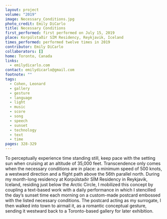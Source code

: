 ```yaml
---
layout: project
volume: "2019"
image: Necessary_Conditions.jpg
photo_credit: Emily DiCarlo
title: Necessary Conditions
first_performed: first performed on July 15, 2019
place: Korpúlstaðir SÍM Residency, Reykjavik, Iceland
times_performed: performed twelve times in 2019
contributor: Emily DiCarlo
collaborators: []
home: Toronto, Canada
links:
  - emilydicarlo.com
contact: emilydicarlo@gmail.com
footnote: ""
tags:
  - Cohen, Leonard
  - gallery
  - gesture
  - language
  - light
  - music
  - score
  - song
  - speech
  - sunset
  - technology
  - text
  - time
pages: 328-329
---
```


To perceptually experience time standing still, keep pace with the setting sun when cruising at an altitude of 35,000 feet. Transcendence only comes when the necessary conditions are in place: a minimum speed of 500 knots, a westward direction and a flight path above the 56th parallel north. During my month-long residency at Korpúlstaðir SÍM Residency in Reykjavik, Iceland, residing just below the Arctic Circle, I mobilized this concept by coupling a text-based work with a daily performance in which I stencilled the day’s sunset time each morning on a custom-made postcard embossed with the listed necessary conditions. The postcard acting as my surrogate, I then walked into town to airmail it, as a romantic conceptual gesture, sending it westward back to a Toronto-based gallery for later exhibition.

